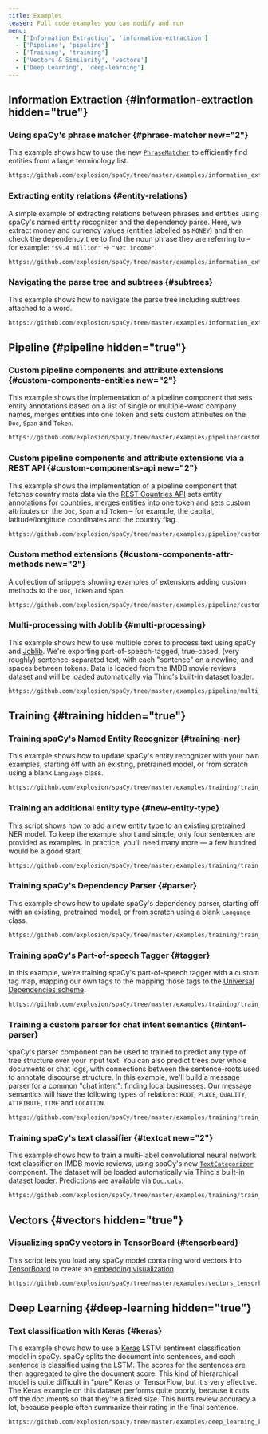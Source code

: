 ```yaml
---
title: Examples
teaser: Full code examples you can modify and run
menu:
  - ['Information Extraction', 'information-extraction']
  - ['Pipeline', 'pipeline']
  - ['Training', 'training']
  - ['Vectors & Similarity', 'vectors']
  - ['Deep Learning', 'deep-learning']
---
```


## Information Extraction {#information-extraction hidden="true"}

### Using spaCy's phrase matcher {#phrase-matcher new="2"}

This example shows how to use the new [`PhraseMatcher`](/api/phrasematcher) to
efficiently find entities from a large terminology list.

```python
https://github.com/explosion/spaCy/tree/master/examples/information_extraction/phrase_matcher.py
```

### Extracting entity relations {#entity-relations}

A simple example of extracting relations between phrases and entities using
spaCy's named entity recognizer and the dependency parse. Here, we extract money
and currency values (entities labelled as `MONEY`) and then check the dependency
tree to find the noun phrase they are referring to – for example:
`"$9.4 million"` → `"Net income"`.

```python
https://github.com/explosion/spaCy/tree/master/examples/information_extraction/entity_relations.py
```

### Navigating the parse tree and subtrees {#subtrees}

This example shows how to navigate the parse tree including subtrees attached to
a word.

```python
https://github.com/explosion/spaCy/tree/master/examples/information_extraction/parse_subtrees.py
```

## Pipeline {#pipeline hidden="true"}

### Custom pipeline components and attribute extensions {#custom-components-entities new="2"}

This example shows the implementation of a pipeline component that sets entity
annotations based on a list of single or multiple-word company names, merges
entities into one token and sets custom attributes on the `Doc`, `Span` and
`Token`.

```python
https://github.com/explosion/spaCy/tree/master/examples/pipeline/custom_component_entities.py
```

### Custom pipeline components and attribute extensions via a REST API {#custom-components-api new="2"}

This example shows the implementation of a pipeline component that fetches
country meta data via the [REST Countries API](https://restcountries.eu) sets
entity annotations for countries, merges entities into one token and sets custom
attributes on the `Doc`, `Span` and `Token` – for example, the capital,
latitude/longitude coordinates and the country flag.

```python
https://github.com/explosion/spaCy/tree/master/examples/pipeline/custom_component_countries_api.py
```

### Custom method extensions {#custom-components-attr-methods new="2"}

A collection of snippets showing examples of extensions adding custom methods to
the `Doc`, `Token` and `Span`.

```python
https://github.com/explosion/spaCy/tree/master/examples/pipeline/custom_attr_methods.py
```

### Multi-processing with Joblib {#multi-processing}

This example shows how to use multiple cores to process text using spaCy and
[Joblib](https://joblib.readthedocs.io/en/latest/). We're exporting
part-of-speech-tagged, true-cased, (very roughly) sentence-separated text, with
each "sentence" on a newline, and spaces between tokens. Data is loaded from the
IMDB movie reviews dataset and will be loaded automatically via Thinc's built-in
dataset loader.

```python
https://github.com/explosion/spaCy/tree/master/examples/pipeline/multi_processing.py
```

## Training {#training hidden="true"}

### Training spaCy's Named Entity Recognizer {#training-ner}

This example shows how to update spaCy's entity recognizer with your own
examples, starting off with an existing, pretrained model, or from scratch
using a blank `Language` class.

```python
https://github.com/explosion/spaCy/tree/master/examples/training/train_ner.py
```

### Training an additional entity type {#new-entity-type}

This script shows how to add a new entity type to an existing pretrained NER
model. To keep the example short and simple, only four sentences are provided as
examples. In practice, you'll need many more — a few hundred would be a good
start.

```python
https://github.com/explosion/spaCy/tree/master/examples/training/train_new_entity_type.py
```

### Training spaCy's Dependency Parser {#parser}

This example shows how to update spaCy's dependency parser, starting off with an
existing, pretrained model, or from scratch using a blank `Language` class.

```python
https://github.com/explosion/spaCy/tree/master/examples/training/train_parser.py
```

### Training spaCy's Part-of-speech Tagger {#tagger}

In this example, we're training spaCy's part-of-speech tagger with a custom tag
map, mapping our own tags to the mapping those tags to the
[Universal Dependencies scheme](http://universaldependencies.github.io/docs/u/pos/index.html).

```python
https://github.com/explosion/spaCy/tree/master/examples/training/train_tagger.py
```

### Training a custom parser for chat intent semantics {#intent-parser}

spaCy's parser component can be used to trained to predict any type of tree
structure over your input text. You can also predict trees over whole documents
or chat logs, with connections between the sentence-roots used to annotate
discourse structure. In this example, we'll build a message parser for a common
"chat intent": finding local businesses. Our message semantics will have the
following types of relations: `ROOT`, `PLACE`, `QUALITY`, `ATTRIBUTE`, `TIME`
and `LOCATION`.

```python
https://github.com/explosion/spaCy/tree/master/examples/training/train_intent_parser.py
```

### Training spaCy's text classifier {#textcat new="2"}

This example shows how to train a multi-label convolutional neural network text
classifier on IMDB movie reviews, using spaCy's new
[`TextCategorizer`](/api/textcategorizer) component. The dataset will be loaded
automatically via Thinc's built-in dataset loader. Predictions are available via
[`Doc.cats`](/api/doc#attributes).

```python
https://github.com/explosion/spaCy/tree/master/examples/training/train_textcat.py
```

## Vectors {#vectors hidden="true"}

### Visualizing spaCy vectors in TensorBoard {#tensorboard}

This script lets you load any spaCy model containing word vectors into
[TensorBoard](https://projector.tensorflow.org/) to create an
[embedding visualization](https://www.tensorflow.org/versions/r1.1/get_started/embedding_viz).

```python
https://github.com/explosion/spaCy/tree/master/examples/vectors_tensorboard.py
```

## Deep Learning {#deep-learning hidden="true"}

### Text classification with Keras {#keras}

This example shows how to use a [Keras](https://keras.io) LSTM sentiment
classification model in spaCy. spaCy splits the document into sentences, and
each sentence is classified using the LSTM. The scores for the sentences are
then aggregated to give the document score. This kind of hierarchical model is
quite difficult in "pure" Keras or TensorFlow, but it's very effective. The
Keras example on this dataset performs quite poorly, because it cuts off the
documents so that they're a fixed size. This hurts review accuracy a lot,
because people often summarize their rating in the final sentence.

```python
https://github.com/explosion/spaCy/tree/master/examples/deep_learning_keras.py
```
